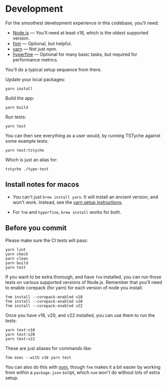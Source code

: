 # Development

For the smoothest development experience in this codebase, you'll need:

- [Node.js] — You'll need at least v18, which is the oldest supported version.
- [fnm] — Optional, but helpful.
- [yarn] — Not just npm.
- [hyperfine] — Optional for many basic tasks, but required for performance metrics.

You'll do a typical setup sequence from there.

Update your local packages:

```shell
yarn install
```

Build the app:

```shell
yarn build
```

Run tests:

```shell
yarn test
```

You can then see everything as a user would, by running TSTyche against some example tests:

```shell
yarn test:tstyche
```

Which is just an alias for:

```shell
tstyche ./type-test
```

## Install notes for macos

- You can't just `brew install yarn`.
  It will install an ancient version, and won't work.
  Instead, see the [yarn setup instructions].

- For `fnm` and `hyperfine`, `brew install` works for both.

## Before you commit

Please make sure the CI tests will pass:

```shell
yarn lint
yarn check
yarn clean
yarn build
yarn test
```

If you want to be extra thorough, and have `fnm` installed, you can run those tests on various supported versions of Node.js.
Remember that you'll need to enable corepack (for yarn) for each version of node you install:

```shell
fnm install --corepack-enabled v18
fnm install --corepack-enabled v20
fnm install --corepack-enabled v22
```

Once you have v18, v20, and v22 installed, you can use them to run the tests:

```shell
yarn test:v18
yarn test:v20
yarn test:v22
```

These are just aliases for commands like:

```shell
fnm exec --with v18 yarn test
```

You can also do this with [nvm], though `fnm` makes it a bit easier by working from within a `package.json` script, which `nvm` won't do without lots of extra setup.

[Node.js]: https://nodejs.org
[fnm]: https://github.com/Schniz/fnm
[nvm]: https://github.com/nvm-sh/nvm
[yarn]: https://yarnpkg.com/getting-started/install
[hyperfine]: https://github.com/sharkdp/hyperfine
[yarn setup instructions]: https://yarnpkg.com/getting-started/install
